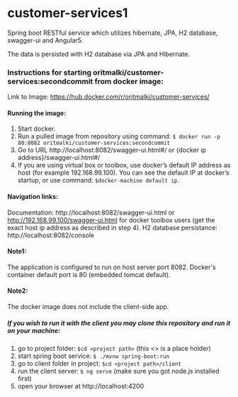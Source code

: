 # customer-services1
Spring boot RESTful service which utilizes hibernate, JPA, H2 database, swagger-ui and Angular5.

The data is persisted with H2 database via JPA and Hibernate. 

### Instructions for starting oritmalki/customer-services:secondcommit from docker image:

Link to Image: https://hub.docker.com/r/oritmalki/customer-services/

#### Running the image:

1. Start docker.
2. Run a pulled image from repository using command: ```$ docker run -p 80:8082 oritmalki/customer-services:secondcommit```
3. Go to URL http://localhost:8082/swagger-ui.html#/ or {docker ip address}/swagger-ui.html#/
4. If you are using virtual box or toolbox, use docker’s default IP address as host (for example 192.168.99.100). You can see the default IP at docker’s startup, or use command: ```$docker-machine default ip.```

#### Navigation links:
Documentation: http://localhost:8082/swagger-ui.html or http://192.168.99.100/swagger-ui.html for docker toolbox users (get the exact host ip address as described in step 4).
H2 database persistance: http://localhost:8082/console

#### Note1: 
The application is configured to run on host server port 8082. Docker's container default port is 80 (embedded tomcat default).

#### Note2: 
The docker image does not include the client-side app.

##### If you wish to run it with the client you may clone this repository and run it on your machine:
1. go to project folder: ```$cd <project path>``` (this <> is a place holder)
2. start spring boot service: ```$ ./mvnw spring-boot:run```
3. go to client folder in project: ```$cd <project path>/client```
4. run the client server: ```$ ng serve``` (make sure you got node.js installed first)
5. open your browser at http://localhost:4200

